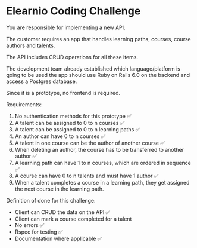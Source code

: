 # Elearnio Coding Challenge

You are responsible for implementing a new API.

The customer requires an app that handles learning paths, courses, course authors and talents.

The API includes CRUD operations for all these items.

The development team already established which language/platform is going to be used the app should use Ruby on Rails 6.0 on the backend and access a Postgres database.

Since it is a prototype, no frontend is required.

Requirements:

1. No authentication methods for this prototype ✅
2. A talent can be assigned to 0 to n courses ✅
3. A talent can be assigned to 0 to n learning paths ✅
4. An author can have 0 to n courses ✅
5. A talent in one course can be the author of another course ✅
6. When deleting an author, the course has to be transferred to another author ✅
7. A learning path can have 1 to n courses, which are ordered in sequence ✅
8. A course can have 0 to n talents and must have 1 author ✅
9. When a talent completes a course in a learning path, they get assigned the next course in the learning path.

Definition of done for this challenge:

- Client can CRUD the data on the API ✅
- Client can mark a course completed for a talent
- No errors ✅
- Rspec for testing ✅
- Documentation where applicable ✅
